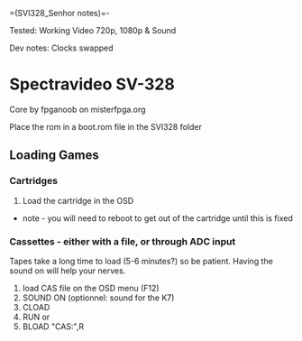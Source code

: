 =(SVI328_Senhor notes)=-

Tested: Working Video 720p, 1080p & Sound

Dev notes: Clocks swapped

# Spectravideo SV-328 

Core by fpganoob on misterfpga.org


Place the rom in a boot.rom file in the SVI328 folder

## Loading Games

### Cartridges

1) Load the cartridge in the OSD

* note - you will need to reboot to get out of the cartridge until this is fixed

### Cassettes - either with a file, or through ADC input

Tapes take a long time to load (5-6 minutes?) so be patient. Having the sound on will help your nerves.

1) load  CAS file on the OSD menu (F12) 
2) SOUND ON (optionnel: sound for the K7)
3) CLOAD
4) RUN 
or
3) BLOAD "CAS:",R
